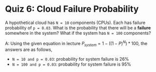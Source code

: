 # Quiz 6: Cloud Failure Probability

A hypothetical cloud has `N = 10` components (CPUs). Each has failure probability of `p = 0.03`. What is the probability that there will be a **failure** somewhere in the system? What if the system has `N = 100` components?

A: Using the given equation in lecture $P_{system} = 1-((1-P)^N) * 100$, the answers are as follows,

- `N = 10 and p = 0.03`: probability for system failure is 26%
- `N = 100 and p = 0.03`: probability for system failure is 95%

